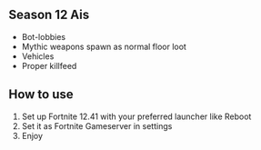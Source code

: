 ## Season 12 Ais
- Bot-lobbies
- Mythic weapons spawn as normal floor loot
- Vehicles
- Proper killfeed

## How to use

1. Set up Fortnite 12.41 with your preferred launcher like Reboot
2. Set it as Fortnite Gameserver in settings
3. Enjoy
